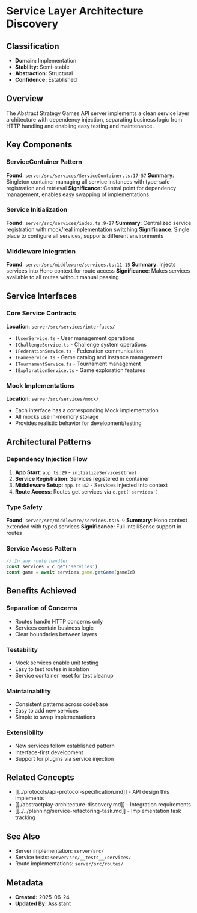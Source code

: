 # Service Layer Architecture Discovery

## Classification
- **Domain:** Implementation
- **Stability:** Semi-stable
- **Abstraction:** Structural
- **Confidence:** Established

## Overview
The Abstract Strategy Games API server implements a clean service layer architecture with dependency injection, separating business logic from HTTP handling and enabling easy testing and maintenance.

## Key Components

### ServiceContainer Pattern
**Found**: `server/src/services/ServiceContainer.ts:17-57`
**Summary**: Singleton container managing all service instances with type-safe registration and retrieval
**Significance**: Central point for dependency management, enables easy swapping of implementations

### Service Initialization
**Found**: `server/src/services/index.ts:9-27`
**Summary**: Centralized service registration with mock/real implementation switching
**Significance**: Single place to configure all services, supports different environments

### Middleware Integration
**Found**: `server/src/middleware/services.ts:11-15`
**Summary**: Injects services into Hono context for route access
**Significance**: Makes services available to all routes without manual passing

## Service Interfaces

### Core Service Contracts
**Location**: `server/src/services/interfaces/`
- `IUserService.ts` - User management operations
- `IChallengeService.ts` - Challenge system operations
- `IFederationService.ts` - Federation communication
- `IGameService.ts` - Game catalog and instance management
- `ITournamentService.ts` - Tournament management
- `IExplorationService.ts` - Game exploration features

### Mock Implementations
**Location**: `server/src/services/mock/`
- Each interface has a corresponding Mock implementation
- All mocks use in-memory storage
- Provides realistic behavior for development/testing

## Architectural Patterns

### Dependency Injection Flow
1. **App Start**: `app.ts:29` - `initializeServices(true)`
2. **Service Registration**: Services registered in container
3. **Middleware Setup**: `app.ts:42` - Services injected into context
4. **Route Access**: Routes get services via `c.get('services')`

### Type Safety
**Found**: `server/src/middleware/services.ts:5-9`
**Summary**: Hono context extended with typed services
**Significance**: Full IntelliSense support in routes

### Service Access Pattern
```typescript
// In any route handler
const services = c.get('services')
const game = await services.game.getGame(gameId)
```

## Benefits Achieved

### Separation of Concerns
- Routes handle HTTP concerns only
- Services contain business logic
- Clear boundaries between layers

### Testability
- Mock services enable unit testing
- Easy to test routes in isolation
- Service container reset for test cleanup

### Maintainability
- Consistent patterns across codebase
- Easy to add new services
- Simple to swap implementations

### Extensibility
- New services follow established pattern
- Interface-first development
- Support for plugins via service injection

## Related Concepts
- [[../protocols/api-protocol-specification.md]] - API design this implements
- [[./abstractplay-architecture-discovery.md]] - Integration requirements
- [[../../planning/service-refactoring-task.md]] - Implementation task tracking

## See Also
- Server implementation: `server/src/`
- Service tests: `server/src/__tests__/services/`
- Route implementations: `server/src/routes/`

## Metadata
- **Created:** 2025-06-24
- **Updated By:** Assistant